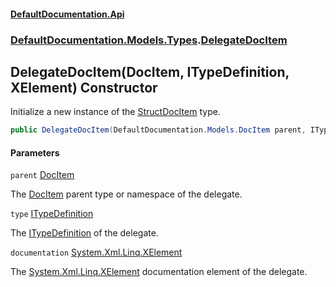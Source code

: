 #### [DefaultDocumentation\.Api](../../../../index.md 'index')
### [DefaultDocumentation\.Models\.Types](../../../../index.md#DefaultDocumentation.Models.Types 'DefaultDocumentation\.Models\.Types').[DelegateDocItem](index.md 'DefaultDocumentation\.Models\.Types\.DelegateDocItem')

## DelegateDocItem\(DocItem, ITypeDefinition, XElement\) Constructor

Initialize a new instance of the [StructDocItem](../StructDocItem/index.md 'DefaultDocumentation\.Models\.Types\.StructDocItem') type\.

```csharp
public DelegateDocItem(DefaultDocumentation.Models.DocItem parent, ITypeDefinition type, System.Xml.Linq.XElement? documentation);
```
#### Parameters

<a name='DefaultDocumentation.Models.Types.DelegateDocItem.DelegateDocItem(DefaultDocumentation.Models.DocItem,ITypeDefinition,System.Xml.Linq.XElement).parent'></a>

`parent` [DocItem](../../DocItem/index.md 'DefaultDocumentation\.Models\.DocItem')

The [DocItem](../../DocItem/index.md 'DefaultDocumentation\.Models\.DocItem') parent type or namespace of the delegate\.

<a name='DefaultDocumentation.Models.Types.DelegateDocItem.DelegateDocItem(DefaultDocumentation.Models.DocItem,ITypeDefinition,System.Xml.Linq.XElement).type'></a>

`type` [ITypeDefinition](https://github.com/icsharpcode/ILSpy 'ICSharpCode\.Decompiler\.TypeSystem\.ITypeDefinition')

The [ITypeDefinition](https://github.com/icsharpcode/ILSpy 'ICSharpCode\.Decompiler\.TypeSystem\.ITypeDefinition') of the delegate\.

<a name='DefaultDocumentation.Models.Types.DelegateDocItem.DelegateDocItem(DefaultDocumentation.Models.DocItem,ITypeDefinition,System.Xml.Linq.XElement).documentation'></a>

`documentation` [System\.Xml\.Linq\.XElement](https://docs.microsoft.com/en-us/dotnet/api/System.Xml.Linq.XElement 'System\.Xml\.Linq\.XElement')

The [System\.Xml\.Linq\.XElement](https://docs.microsoft.com/en-us/dotnet/api/System.Xml.Linq.XElement 'System\.Xml\.Linq\.XElement') documentation element of the delegate\.